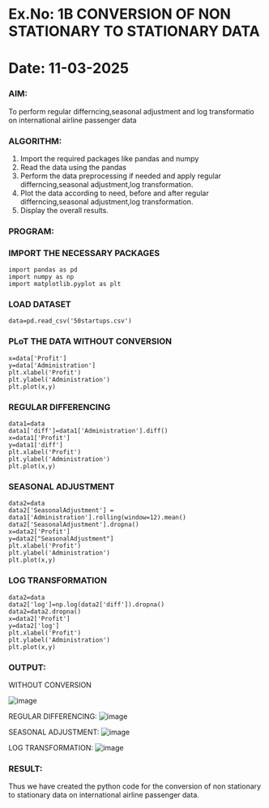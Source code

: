 # Ex.No: 1B                     CONVERSION OF NON STATIONARY TO STATIONARY DATA
# Date: 11-03-2025

### AIM:
To perform regular differncing,seasonal adjustment and log transformatio on international airline passenger data
### ALGORITHM:
1. Import the required packages like pandas and numpy
2. Read the data using the pandas
3. Perform the data preprocessing if needed and apply regular differncing,seasonal adjustment,log transformation.
4. Plot the data according to need, before and after regular differncing,seasonal adjustment,log transformation.
5. Display the overall results.
### PROGRAM:
### IMPORT THE NECESSARY PACKAGES
```
import pandas as pd
import numpy as np
import matplotlib.pyplot as plt
```
### LOAD DATASET
```
data=pd.read_csv('50startups.csv')
```
### PLoT THE DATA WITHOUT CONVERSION 

```
x=data['Profit']
y=data['Administration']
plt.xlabel('Profit')
plt.ylabel('Administration')
plt.plot(x,y)
```
### REGULAR  DIFFERENCING
```
data1=data
data1['diff']=data1['Administration'].diff()
x=data1['Profit']
y=data1['diff']
plt.xlabel('Profit')
plt.ylabel('Administration')
plt.plot(x,y)
```
### SEASONAL ADJUSTMENT
```
data2=data
data2['SeasonalAdjustment'] = data1['Administration'].rolling(window=12).mean() 
data2['SeasonalAdjustment'].dropna()
x=data2['Profit']
y=data2["SeasonalAdjustment"]
plt.xlabel('Profit')
plt.ylabel('Administration')
plt.plot(x,y)
```
### LOG TRANSFORMATION
```
data2=data
data2['log']=np.log(data2['diff']).dropna()
data2=data2.dropna()
x=data2['Profit']
y=data2['log']
plt.xlabel('Profit')
plt.ylabel('Administration')
plt.plot(x,y)
```

### OUTPUT:

WITHOUT CONVERSION

![image](https://github.com/user-attachments/assets/4cb303a1-8c44-426a-9985-8e2706843e15)

REGULAR DIFFERENCING:
![image](https://github.com/user-attachments/assets/2c5b5f3f-5a15-4ed8-9062-2c35f5052c0b)

SEASONAL ADJUSTMENT:
![image](https://github.com/user-attachments/assets/3c71aedc-1b79-4cd6-a973-223dba91dd53)

LOG TRANSFORMATION:
![image](https://github.com/user-attachments/assets/6c96edb4-8cd5-4c37-865f-06be54aa3744)

### RESULT:
Thus we have created the python code for the conversion of non stationary to stationary data on international airline passenger
data.

